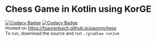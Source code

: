 # Chess Game in Kotlin using KorGE

[![Codacy Badge](https://api.codacy.com/project/badge/Grade/4448d7c66193434c93054c0e754297ce)](https://app.codacy.com/gh/FSaurenbach/sauronchess?utm_source=github.com&utm_medium=referral&utm_content=FSaurenbach/sauronchess&utm_campaign=Badge_Grade)
[![Codacy Badge](https://app.codacy.com/project/badge/Grade/09437976fa054f2cb7ad3f32504b4132)](https://app.codacy.com/gh/FSaurenbach/sauronchess/dashboard?utm_source=gh&utm_medium=referral&utm_content=&utm_campaign=Badge_grade)      
Hosted on <https://fsaurenbach.github.io/sauronchess>         
To run,  download the source and run ```./gradlew runJvm```
